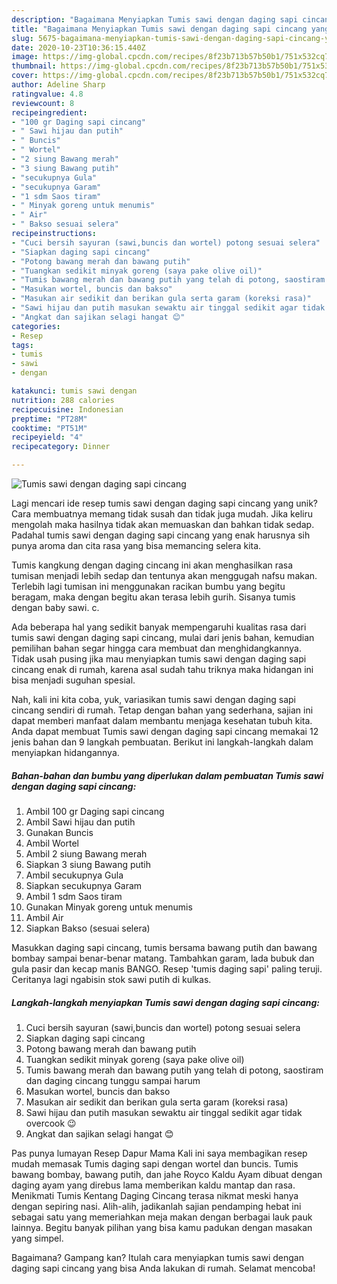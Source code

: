 ```yaml
---
description: "Bagaimana Menyiapkan Tumis sawi dengan daging sapi cincang yang Lezat"
title: "Bagaimana Menyiapkan Tumis sawi dengan daging sapi cincang yang Lezat"
slug: 5675-bagaimana-menyiapkan-tumis-sawi-dengan-daging-sapi-cincang-yang-lezat
date: 2020-10-23T10:36:15.440Z
image: https://img-global.cpcdn.com/recipes/8f23b713b57b50b1/751x532cq70/tumis-sawi-dengan-daging-sapi-cincang-foto-resep-utama.jpg
thumbnail: https://img-global.cpcdn.com/recipes/8f23b713b57b50b1/751x532cq70/tumis-sawi-dengan-daging-sapi-cincang-foto-resep-utama.jpg
cover: https://img-global.cpcdn.com/recipes/8f23b713b57b50b1/751x532cq70/tumis-sawi-dengan-daging-sapi-cincang-foto-resep-utama.jpg
author: Adeline Sharp
ratingvalue: 4.8
reviewcount: 8
recipeingredient:
- "100 gr Daging sapi cincang"
- " Sawi hijau dan putih"
- " Buncis"
- " Wortel"
- "2 siung Bawang merah"
- "3 siung Bawang putih"
- "secukupnya Gula"
- "secukupnya Garam"
- "1 sdm Saos tiram"
- " Minyak goreng untuk menumis"
- " Air"
- " Bakso sesuai selera"
recipeinstructions:
- "Cuci bersih sayuran (sawi,buncis dan wortel) potong sesuai selera"
- "Siapkan daging sapi cincang"
- "Potong bawang merah dan bawang putih"
- "Tuangkan sedikit minyak goreng (saya pake olive oil)"
- "Tumis bawang merah dan bawang putih yang telah di potong, saostiram dan daging cincang tunggu sampai harum"
- "Masukan wortel, buncis dan bakso"
- "Masukan air sedikit dan berikan gula serta garam (koreksi rasa)"
- "Sawi hijau dan putih masukan sewaktu air tinggal sedikit agar tidak overcook 😉"
- "Angkat dan sajikan selagi hangat 😊"
categories:
- Resep
tags:
- tumis
- sawi
- dengan

katakunci: tumis sawi dengan 
nutrition: 288 calories
recipecuisine: Indonesian
preptime: "PT28M"
cooktime: "PT51M"
recipeyield: "4"
recipecategory: Dinner

---
```



![Tumis sawi dengan daging sapi cincang](https://img-global.cpcdn.com/recipes/8f23b713b57b50b1/751x532cq70/tumis-sawi-dengan-daging-sapi-cincang-foto-resep-utama.jpg)

Lagi mencari ide resep tumis sawi dengan daging sapi cincang yang unik? Cara membuatnya memang tidak susah dan tidak juga mudah. Jika keliru mengolah maka hasilnya tidak akan memuaskan dan bahkan tidak sedap. Padahal tumis sawi dengan daging sapi cincang yang enak harusnya sih punya aroma dan cita rasa yang bisa memancing selera kita.

Tumis kangkung dengan daging cincang ini akan menghasilkan rasa tumisan menjadi lebih sedap dan tentunya akan menggugah nafsu makan. Terlebih lagi tumisan ini menggunakan racikan bumbu yang begitu beragam, maka dengan begitu akan terasa lebih gurih. Sisanya tumis dengan baby sawi. c.

Ada beberapa hal yang sedikit banyak mempengaruhi kualitas rasa dari tumis sawi dengan daging sapi cincang, mulai dari jenis bahan, kemudian pemilihan bahan segar hingga cara membuat dan menghidangkannya. Tidak usah pusing jika mau menyiapkan tumis sawi dengan daging sapi cincang enak di rumah, karena asal sudah tahu triknya maka hidangan ini bisa menjadi suguhan spesial.


Nah, kali ini kita coba, yuk, variasikan tumis sawi dengan daging sapi cincang sendiri di rumah. Tetap dengan bahan yang sederhana, sajian ini dapat memberi manfaat dalam membantu menjaga kesehatan tubuh kita. Anda dapat membuat Tumis sawi dengan daging sapi cincang memakai 12 jenis bahan dan 9 langkah pembuatan. Berikut ini langkah-langkah dalam menyiapkan hidangannya.

<!--inarticleads1-->

##### Bahan-bahan dan bumbu yang diperlukan dalam pembuatan Tumis sawi dengan daging sapi cincang:

1. Ambil 100 gr Daging sapi cincang
1. Ambil  Sawi hijau dan putih
1. Gunakan  Buncis
1. Ambil  Wortel
1. Ambil 2 siung Bawang merah
1. Siapkan 3 siung Bawang putih
1. Ambil secukupnya Gula
1. Siapkan secukupnya Garam
1. Ambil 1 sdm Saos tiram
1. Gunakan  Minyak goreng untuk menumis
1. Ambil  Air
1. Siapkan  Bakso (sesuai selera)


Masukkan daging sapi cincang, tumis bersama bawang putih dan bawang bombay sampai benar-benar matang. Tambahkan garam, lada bubuk dan gula pasir dan kecap manis BANGO. Resep &#39;tumis daging sapi&#39; paling teruji. Ceritanya lagi ngabisin stok sawi putih di kulkas. 

<!--inarticleads2-->

##### Langkah-langkah menyiapkan Tumis sawi dengan daging sapi cincang:

1. Cuci bersih sayuran (sawi,buncis dan wortel) potong sesuai selera
1. Siapkan daging sapi cincang
1. Potong bawang merah dan bawang putih
1. Tuangkan sedikit minyak goreng (saya pake olive oil)
1. Tumis bawang merah dan bawang putih yang telah di potong, saostiram dan daging cincang tunggu sampai harum
1. Masukan wortel, buncis dan bakso
1. Masukan air sedikit dan berikan gula serta garam (koreksi rasa)
1. Sawi hijau dan putih masukan sewaktu air tinggal sedikit agar tidak overcook 😉
1. Angkat dan sajikan selagi hangat 😊


Pas punya lumayan Resep Dapur Mama Kali ini saya membagikan resep mudah memasak Tumis daging sapi dengan wortel dan buncis. Tumis bawang bombay, bawang putih, dan jahe Royco Kaldu Ayam dibuat dengan daging ayam yang direbus lama memberikan kaldu mantap dan rasa. Menikmati Tumis Kentang Daging Cincang terasa nikmat meski hanya dengan sepiring nasi. Alih-alih, jadikanlah sajian pendamping hebat ini sebagai satu yang memeriahkan meja makan dengan berbagai lauk pauk lainnya. Begitu banyak pilihan yang bisa kamu padukan dengan masakan yang simpel. 

Bagaimana? Gampang kan? Itulah cara menyiapkan tumis sawi dengan daging sapi cincang yang bisa Anda lakukan di rumah. Selamat mencoba!

